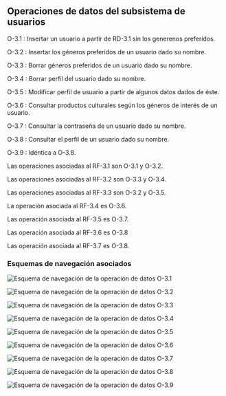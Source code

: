 ## Operaciones de datos del subsistema de usuarios

O-3.1
: Insertar un usuario a partir de RD-3.1 sin los generenos preferidos.

O-3.2
: Insertar los géneros preferidos de un usuario dado su nombre.

O-3.3
: Borrar géneros preferidos de un usuario dado su nombre.

O-3.4
: Borrar perfil del usuario dado su nombre.

O-3.5
: Modificar perfil de usuario a partir de algunos datos dados de éste.

O-3.6
: Consultar productos culturales según los géneros de interés de un usuario.

O-3.7
: Consultar la contraseña de un usuario dado su nombre.

O-3.8
: Consultar el perfil de un usuario dado su nombre.

O-3.9
: Idéntica a O-3.8.

Las operaciones asociadas al RF-3.1 son O-3.1 y O-3.2.

Las operaciones asociadas al RF-3.2 son O-3.3 y O-3.4.

Las operaciones asociadas al RF-3.3 son O-3.2 y O-3.5.

La operación asociada al RF-3.4 es O-3.6.

Las operación asociada al RF-3.5 es O-3.7.

Las operación asociada al RF-3.6 es O-3.8

Las operación asociada al RF-3.7 es O-3.8.

### Esquemas de navegación asociados

![Esquema de navegación de la operación de datos O-3.1](Diagramas/O-3.1.png) 

![Esquema de navegación de la operación de datos O-3.2](Diagramas/O-3.2.png) 

![Esquema de navegación de la operación de datos O-3.3](Diagramas/O-3.3.png)

![Esquema de navegación de la operación de datos O-3.4](Diagramas/O-3.4.png) 

![Esquema de navegación de la operación de datos O-3.5](Diagramas/O-3.5.png)

![Esquema de navegación de la operación de datos O-3.6](Diagramas/O-3.6.png) 

![Esquema de navegación de la operación de datos O-3.7](Diagramas/O-3.7.png)

![Esquema de navegación de la operación de datos O-3.8](Diagramas/O-3.8.png) 

![Esquema de navegación de la operación de datos O-3.9](Diagramas/O-3.8.png) 
